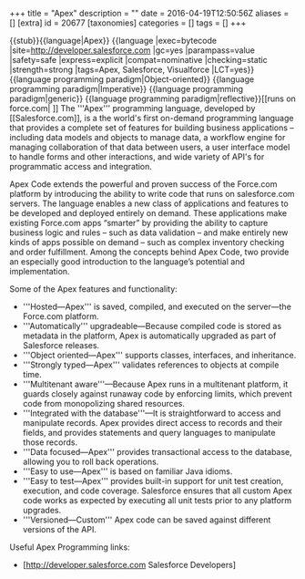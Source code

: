 +++
title = "Apex"
description = ""
date = 2016-04-19T12:50:56Z
aliases = []
[extra]
id = 20677
[taxonomies]
categories = []
tags = []
+++

{{stub}}{{language|Apex}}
{{language
|exec=bytecode
|site=http://developer.salesforce.com
|gc=yes
|parampass=value
|safety=safe
|express=explicit
|compat=nominative
|checking=static
|strength=strong
|tags=Apex, Salesforce, Visualforce
|LCT=yes}}
{{language programming paradigm|Object-oriented}}
{{language programming paradigm|Imperative}}
{{language programming paradigm|generic}}
{{language programming paradigm|reflective}}[[runs on force.com| ]]
The '''Apex''' programming language, developed by [[Salesforce.com]], is a the world's first on-demand programming language that provides a complete set of features for building business applications – including data models and objects to manage data, a workflow engine for managing collaboration of that data between users, a user interface model to handle forms and other interactions, and wide variety of API's for programmatic access and integration.

Apex Code extends the powerful and proven success of the Force.com platform by introducing the ability to write code that runs on salesforce.com servers. The language enables a new class of applications and features to be developed and deployed entirely on demand. These applications make existing Force.com apps “smarter” by providing the ability to capture business logic and rules – such as data validation – and make entirely new kinds of apps possible on demand – such as complex inventory checking and order fulfillment.
Among the concepts behind Apex Code, two provide an especially good introduction to the language’s potential and implementation.

Some of the Apex features and functionality:
* '''Hosted—Apex''' is saved, compiled, and executed on the server—the Force.com platform.
* '''Automatically''' upgradeable—Because compiled code is stored as metadata in the platform, Apex is automatically upgraded as part of Salesforce releases.
* '''Object oriented—Apex''' supports classes, interfaces, and inheritance.
* '''Strongly typed—Apex''' validates references to objects at compile time.
* '''Multitenant aware'''—Because Apex runs in a multitenant platform, it guards closely against runaway code by enforcing limits, which prevent code from monopolizing shared resources.
* '''Integrated with the database'''—It is straightforward to access and manipulate records. Apex provides direct access to records and their fields, and provides statements and query languages to manipulate those records.
* '''Data focused—Apex''' provides transactional access to the database, allowing you to roll back operations.
* '''Easy to use—Apex''' is based on familiar Java idioms.
* '''Easy to test—Apex''' provides built-in support for unit test creation, execution, and code coverage. Salesforce ensures that all custom Apex code works as expected by executing all unit tests prior to any platform upgrades.
* '''Versioned—Custom''' Apex code can be saved against different versions of the API.


Useful Apex Programming links:

* [http://developer.salesforce.com Salesforce Developers]
